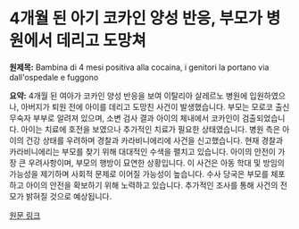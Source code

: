 # 4개월 된 아기 코카인 양성 반응, 부모가 병원에서 데리고 도망쳐

**원제목:** Bambina di 4 mesi positiva alla cocaina, i genitori la portano via dall'ospedale e fuggono

**요약:** 4개월 된 여아가 코카인 양성 반응을 보여 이탈리아 살레르노 병원에 입원하였으나, 아버지가 퇴원 전에 아이를 데리고 도망친 사건이 발생했습니다.  부모는 모로코 출신 무숙자 부부로 알려져 있으며, 소변 검사 결과 아이의 체내에서 코카인이 검출되었습니다.  아이는 치료에 호전을 보였으나 추가적인 치료가 필요한 상태였습니다.  병원 측은 아이의 건강 상태를 우려하며 경찰과 카라비니에리에 사건을 신고했습니다.  현재 경찰과 카라비니에리는 부모를 찾기 위해 대대적인 수색을 펼치고 있습니다.  아이의 안전이 가장 큰 우려사항이며,  부모의 행방이 묘연한 상황입니다.  이 사건은 아동 학대 및 방임의 가능성을 제기하며 사회적 문제로 이어질 가능성이 높습니다.  수사 당국은 부모를 체포하고 아이의 안전을 확보하기 위해 노력하고 있습니다.  추가적인 조사를 통해 사건의 전모가 밝혀질 것으로 예상됩니다.

[원문 링크](https://www.agi.it/cronaca/news/2025-07-23/salerno-bambina-pochi-mesi-positiva-a-cocaina-ospedale-32427630/)

